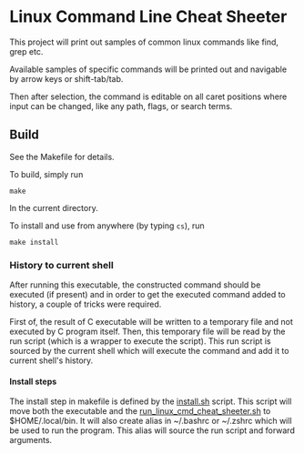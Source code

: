 # Linux Command Line Cheat Sheeter
This project will print out samples of common linux commands like
find, grep etc.

Available samples of specific commands will be printed out and navigable by arrow keys or shift-tab/tab.

Then after selection, the command is editable on all caret positions where input can be changed, like any path, flags, or search terms.

## Build
See the Makefile for details.

To build, simply run
````
make
````
In the current directory.

To install and use from anywhere (by typing ````cs````), run
````
make install
````

### History to current shell
After running this executable, the constructed command should be executed (if present) and in order to get the executed command added to history, a couple of tricks were required.

First of, the result of C executable will be written to a temporary file and not executed by C program itself. Then, this temporary file will be read by the run script (which is a wrapper to execute the script). This run script is sourced by the current shell which will execute the command and add it to current shell's history.

#### Install steps
The install step in makefile is defined by the [install.sh](install.sh) script.
This script will move both the executable and the [run_linux_cmd_cheat_sheeter.sh](run_linux_cmd_cheat_sheeter.sh) to $HOME/.local/bin.
It will also create alias in ~/.bashrc or ~/.zshrc which will be used to run the program.
This alias will source the run script and forward arguments.
